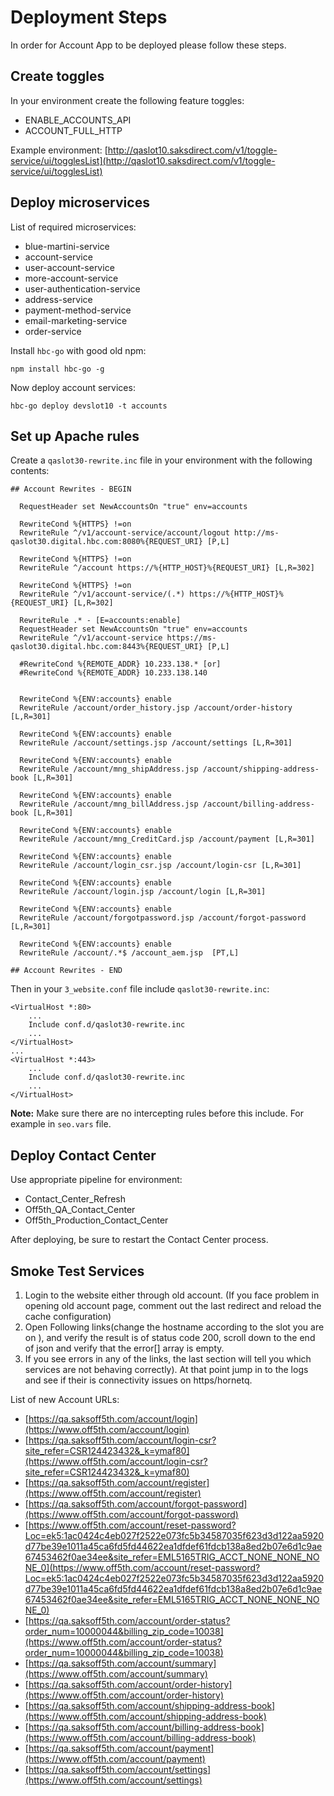 # Deployment Steps

In order for Account App to be deployed please follow these steps.

## Create toggles

In your environment create the following feature toggles:

- ENABLE_ACCOUNTS_API
- ACCOUNT_FULL_HTTP

Example environment: [http://qaslot10.saksdirect.com/v1/toggle-service/ui/togglesList](http://qaslot10.saksdirect.com/v1/toggle-service/ui/togglesList)

## Deploy microservices

List of required microservices:

- blue-martini-service
- account-service
- user-account-service
- more-account-service
- user-authentication-service
- address-service
- payment-method-service
- email-marketing-service
- order-service

Install `hbc-go` with good old npm:

```
npm install hbc-go -g
```

Now deploy account services:

```
hbc-go deploy devslot10 -t accounts
```

## Set up Apache rules

Create a `qaslot30-rewrite.inc` file in your environment with the following contents:

```
## Account Rewrites - BEGIN

  RequestHeader set NewAccountsOn "true" env=accounts

  RewriteCond %{HTTPS} !=on
  RewriteRule ^/v1/account-service/account/logout http://ms-qaslot30.digital.hbc.com:8080%{REQUEST_URI} [P,L]

  RewriteCond %{HTTPS} !=on
  RewriteRule ^/account https://%{HTTP_HOST}%{REQUEST_URI} [L,R=302]

  RewriteCond %{HTTPS} !=on
  RewriteRule ^/v1/account-service/(.*) https://%{HTTP_HOST}%{REQUEST_URI} [L,R=302]

  RewriteRule .* - [E=accounts:enable]
  RequestHeader set NewAccountsOn "true" env=accounts
  RewriteRule ^/v1/account-service https://ms-qaslot30.digital.hbc.com:8443%{REQUEST_URI} [P,L]

  #RewriteCond %{REMOTE_ADDR} 10.233.138.* [or]
  #RewriteCond %{REMOTE_ADDR} 10.233.138.140


  RewriteCond %{ENV:accounts} enable
  RewriteRule /account/order_history.jsp /account/order-history [L,R=301]

  RewriteCond %{ENV:accounts} enable
  RewriteRule /account/settings.jsp /account/settings [L,R=301]

  RewriteCond %{ENV:accounts} enable
  RewriteRule /account/mng_shipAddress.jsp /account/shipping-address-book [L,R=301]

  RewriteCond %{ENV:accounts} enable
  RewriteRule /account/mng_billAddress.jsp /account/billing-address-book [L,R=301]

  RewriteCond %{ENV:accounts} enable
  RewriteRule /account/mng_CreditCard.jsp /account/payment [L,R=301]

  RewriteCond %{ENV:accounts} enable
  RewriteRule /account/login_csr.jsp /account/login-csr [L,R=301]

  RewriteCond %{ENV:accounts} enable
  RewriteRule /account/login.jsp /account/login [L,R=301]

  RewriteCond %{ENV:accounts} enable
  RewriteRule /account/forgotpassword.jsp /account/forgot-password [L,R=301]

  RewriteCond %{ENV:accounts} enable
  RewriteRule /account/.*$ /account_aem.jsp  [PT,L]

## Account Rewrites - END
```
Then in your `3_website.conf` file include `qaslot30-rewrite.inc`:

```
<VirtualHost *:80>
    ...
    Include conf.d/qaslot30-rewrite.inc
    ...
</VirtualHost>
...
<VirtualHost *:443>
    ...
    Include conf.d/qaslot30-rewrite.inc
    ...
</VirtualHost>
```

**Note:** Make sure there are no intercepting rules before this include. For example in `seo.vars` file.

## Deploy Contact Center

Use appropriate pipeline for environment:
 - Contact_Center_Refresh
 - Off5th_QA_Contact_Center
 - Off5th_Production_Contact_Center

After deploying, be sure to restart the Contact Center process.

## Smoke Test Services

1. Login to the website either through old account. (If you face problem in opening old account page, comment out the last redirect and reload the cache configuration)
2. Open Following links(change the hostname according to the slot you are on ), and verify the result is of status code 200, scroll down to the end of json and verify that the error[] array is empty.
3. If you see errors in any of the links, the last section will tell you which services are not behaving correctly). At that point jump in to the logs and see if their is connectivity issues on https/hornetq.

List of new Account URLs:

- [https://qa.saksoff5th.com/account/login](https://www.off5th.com/account/login)
- [https://qa.saksoff5th.com/account/login-csr?site_refer=CSR124423432&_k=ymaf80](https://www.off5th.com/account/login-csr?site_refer=CSR124423432&_k=ymaf80)
- [https://qa.saksoff5th.com/account/register](https://www.off5th.com/account/register)
- [https://qa.saksoff5th.com/account/forgot-password](https://www.off5th.com/account/forgot-password)
- [https://www.off5th.com/account/reset-password?Loc=ek5:1ac0424c4eb027f2522e073fc5b34587035f623d3d122aa5920d77be39e1011a45ca6fd5fd44622ea1dfdef61fdcb138a8ed2b07e6d1c9ae67453462f0ae34ee&site_refer=EML5165TRIG_ACCT_NONE_NONE_NONE_0](https://www.off5th.com/account/reset-password?Loc=ek5:1ac0424c4eb027f2522e073fc5b34587035f623d3d122aa5920d77be39e1011a45ca6fd5fd44622ea1dfdef61fdcb138a8ed2b07e6d1c9ae67453462f0ae34ee&site_refer=EML5165TRIG_ACCT_NONE_NONE_NONE_0)
- [https://qa.saksoff5th.com/account/order-status?order_num=10000044&billing_zip_code=10038](https://www.off5th.com/account/order-status?order_num=10000044&billing_zip_code=10038)
- [https://qa.saksoff5th.com/account/summary](https://www.off5th.com/account/summary)
- [https://qa.saksoff5th.com/account/order-history](https://www.off5th.com/account/order-history)
- [https://qa.saksoff5th.com/account/shipping-address-book](https://www.off5th.com/account/shipping-address-book)
- [https://qa.saksoff5th.com/account/billing-address-book](https://www.off5th.com/account/billing-address-book)
- [https://qa.saksoff5th.com/account/payment](https://www.off5th.com/account/payment)
- [https://qa.saksoff5th.com/account/settings](https://www.off5th.com/account/settings)

